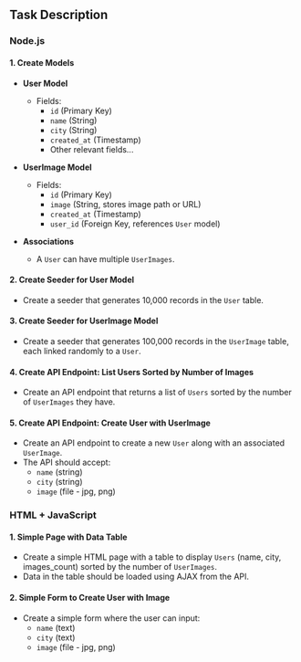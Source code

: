 ## Task Description

### Node.js

#### 1. Create Models

- **User Model**
  - Fields:
    - `id` (Primary Key)
    - `name` (String)
    - `city` (String)
    - `created_at` (Timestamp)
    - Other relevant fields...

- **UserImage Model**
  - Fields:
    - `id` (Primary Key)
    - `image` (String, stores image path or URL)
    - `created_at` (Timestamp)
    - `user_id` (Foreign Key, references `User` model)

- **Associations**
  - A `User` can have multiple `UserImages`.

#### 2. Create Seeder for User Model

- Create a seeder that generates 10,000 records in the `User` table.

#### 3. Create Seeder for UserImage Model

- Create a seeder that generates 100,000 records in the `UserImage` table, each
  linked randomly to a `User`.

#### 4. Create API Endpoint: List Users Sorted by Number of Images

- Create an API endpoint that returns a list of `Users` sorted by the number of
  `UserImages` they have.

#### 5. Create API Endpoint: Create User with UserImage

- Create an API endpoint to create a new `User` along with an associated
  `UserImage`.
- The API should accept:
  - `name` (string)
  - `city` (string)
  - `image` (file - jpg, png)

### HTML + JavaScript

#### 1. Simple Page with Data Table

- Create a simple HTML page with a table to display `Users` (name, city,
  images_count) sorted by the number of `UserImages`.
- Data in the table should be loaded using AJAX from the API.

#### 2. Simple Form to Create User with Image

- Create a simple form where the user can input:
  - `name` (text)
  - `city` (text)
  - `image` (file - jpg, png)
